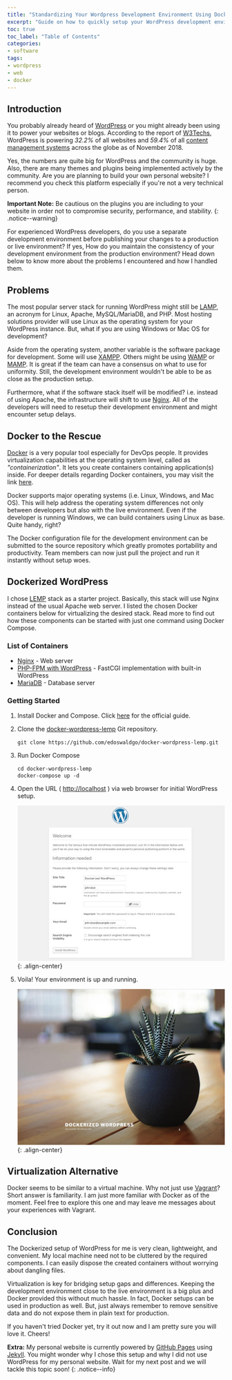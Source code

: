 ```yaml
---
title: "Standardizing Your Wordpress Development Environment Using Docker"
excerpt: "Guide on how to quickly setup your WordPress development environment using Docker. Learn more on how Docker helped me virtualizing LEMP stack in Windows."
toc: true
toc_label: "Table of Contents"
categories:
- software
tags:
- wordpress
- web
- docker
---
```


## Introduction

You probably already heard of [WordPress][wordpress] or you might already been using it to power your websites or blogs. According to the report of [W3Techs][w3techs-trend], WordPress is powering *32.2%* of all websites and *59.4%* of all [content management systems][cms] across the globe as of November 2018. 

Yes, the numbers are quite big for WordPress and the community is huge. Also, there are many themes and plugins being implemented actively by the community. Are you are planning to build your own personal website? I recommend you check this platform especially if you're not a very technical person.

**Important Note:** Be cautious on the plugins you are including to your website in order not to compromise security, performance, and stability.
{: .notice--warning}

For experienced WordPress developers, do you use a separate development environment before publishing your changes to a production or live environment? If yes, How do you maintain the consistency of your development environment from the production environment? Head down below to know more about the problems I encountered and how I handled them.

## Problems

The most popular server stack for running WordPress might still be [LAMP][lamp], an acronym for Linux, Apache, MySQL/MariaDB, and PHP. Most hosting solutions provider will use Linux as the operating system for your WordPress instance. But, what if you are using Windows or Mac OS for development?

Aside from the operating system, another variable is the software package for development. Some will use [XAMPP][xampp]. Others might be using [WAMP][wamp] or [MAMP][mamp]. It is great if the team can have a consensus on what to use for uniformity. Still, the development environment wouldn't be able to be as close as the production setup.

Furthermore, what if the software stack itself will be modified? i.e. instead of using Apache, the infrastructure will shift to use [Nginx][nginx]. All of the developers will need to resetup their development environment and might encounter setup delays.

## Docker to the Rescue

[Docker][docker] is a very popular tool especially for DevOps people. It provides virtualization capabilities at the operating system level, called as *"containerization"*. It lets you create containers containing application(s) inside. For deeper details regarding Docker containers, you may visit the link [here](https://www.docker.com/resources/what-container).

Docker supports major operating systems (i.e. Linux, Windows, and Mac OS). This will help address the operating system differences not only between developers but also with the live environment. Even if the developer is running Windows, we can build containers using Linux as base. Quite handy, right?

The Docker configuration file for the development environment can be submitted to the source repository which greatly promotes portability and productivity. Team members can now just pull the project and run it instantly without setup woes.

## Dockerized WordPress

I chose [LEMP][lemp] stack as a starter project. Basically, this stack will use Nginx instead of the usual Apache web server. I listed the chosen Docker containers below for virtualizing the desired stack. Read more to find out how these components can be started with just one command using Docker Compose.

### List of Containers

- [Nginx][docker-nginx] - Web server
- [PHP-FPM with WordPress][docker-wordpress] - FastCGI implementation with built-in WordPress
- [MariaDB][docker-mariadb] - Database server

### Getting Started

1. Install Docker and Compose. Click [here][docker-install] for the official guide.

2. Clone the [docker-wordpress-lemp][docker-wordpress-lemp] Git repository.

    ```
    git clone https://github.com/edoswaldgo/docker-wordpress-lemp.git
    ```

3. Run Docker Compose

    ```
    cd docker-wordpress-lemp
    docker-compose up -d
    ```

4. Open the URL ( [http://localhost](http://localhost) ) via web browser for initial WordPress setup.

    ![image-center](/assets/img/blog/docker-wordpress/wordpress-init-setup-600x450.jpg "WordPress Initial Setup"){: .align-center}

5. Voila! Your environment is up and running.

    ![image-center](/assets/img/blog/docker-wordpress/landing-page-600x450.jpg "WordPress Landing Page"){: .align-center}

## Virtualization Alternative

Docker seems to be similar to a virtual machine. Why not just use [Vagrant][vagrant]? Short answer is familiarity. I am just more familiar with Docker as of the moment. Feel free to explore this one and may leave me messages about your experiences with Vagrant.

## Conclusion

The Dockerized setup of WordPress for me is very clean, lightweight, and convenient. My local machine need not to be cluttered by the required components. I can easily dispose the created containers without worrying about dangling files.

Virtualization is key for bridging setup gaps and differences. Keeping the development environment close to the live environment is a big plus and Docker provided this without much hassle. In fact, Docker setups can be used in production as well. But, just always remember to remove sensitive data and do not expose them in plain text for production.

If you haven't tried Docker yet, try it out now and I am pretty sure you will love it. Cheers!

**Extra:** My personal website is currently powered by [GitHub Pages][github-pages] using [Jekyll][jekyll]. You might wonder why I chose this setup and why I did not use WordPress for my personal website. Wait for my next post and we will tackle this topic soon!
{: .notice--info}


[wordpress]: https://wordpress.com/
[w3techs-trend]: https://w3techs.com/technologies/details/cm-wordpress/all/all
[cms]: https://en.wikipedia.org/wiki/Content_management_system

[lamp]: https://en.wikipedia.org/wiki/LAMP_(software_bundle)
[lemp]: https://lemp.io/
[xampp]: https://www.apachefriends.org/index.html
[mamp]: https://www.mamp.info/en/
[wamp]: http://www.wampserver.com/en/
[nginx]: https://www.nginx.com

[vagrant]: https://www.vagrantup.com
[docker]: https://www.docker.com/

[docker-nginx]: https://hub.docker.com/_/nginx/
[docker-wordpress]: https://hub.docker.com/_/wordpress/
[docker-mariadb]: https://hub.docker.com/_/mariadb/

[docker-install]: https://docs.docker.com/install/
[docker-wordpress-lemp]: https://github.com/edoswaldgo/docker-wordpress-lemp

[jekyll]: https://jekyllrb.com/
[github-pages]: https://pages.github.com/

